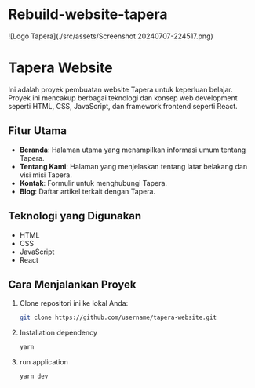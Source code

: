 # Rebuild-website-tapera

![Logo Tapera](./src/assets/Screenshot 20240707-224517.png)

# Tapera Website

Ini adalah proyek pembuatan website Tapera untuk keperluan belajar. Proyek ini mencakup berbagai teknologi dan konsep web development seperti HTML, CSS, JavaScript, dan framework frontend seperti React.

## Fitur Utama

- **Beranda**: Halaman utama yang menampilkan informasi umum tentang Tapera.
- **Tentang Kami**: Halaman yang menjelaskan tentang latar belakang dan visi misi Tapera.
- **Kontak**: Formulir untuk menghubungi Tapera.
- **Blog**: Daftar artikel terkait dengan Tapera.

## Teknologi yang Digunakan

- HTML
- CSS
- JavaScript
- React

## Cara Menjalankan Proyek

1. Clone repositori ini ke lokal Anda:

   ```bash
   git clone https://github.com/username/tapera-website.git

   ```

2. Installation dependency

   ```bash
   yarn

   ```

3. run application
   ```bash
   yarn dev
   ```
